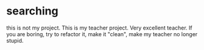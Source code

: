 # searching

this is not my project. This is my teacher project. Very excellent teacher. If you are boring, try to refactor it, make it "clean", make my teacher no longer stupid.
